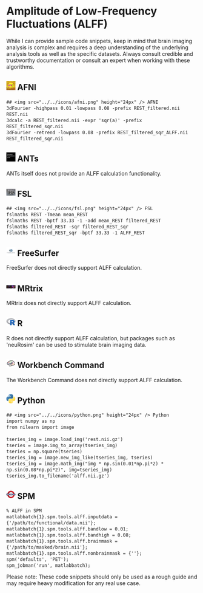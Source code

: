 # Amplitude of Low-Frequency Fluctuations (ALFF)

While I can provide sample code snippets, keep in mind that brain imaging analysis is complex and requires a deep understanding of the underlying analysis tools as well as the specific datasets. Always consult credible and trustworthy documentation or consult an expert when working with these algorithms.

## <img src="../../icons/afni.png" height="24px" /> AFNI

```
## <img src="../../icons/afni.png" height="24px" /> AFNI
3dFourier -highpass 0.01 -lowpass 0.08 -prefix REST_filtered.nii REST.nii
3dcalc -a REST_filtered.nii -expr 'sqr(a)' -prefix REST_filtered_sqr.nii
3dFourier -retrend -lowpass 0.08 -prefix REST_filtered_sqr_ALFF.nii REST_filtered_sqr.nii
```

## <img src="../../icons/ants.png" height="24px" /> ANTs

ANTs itself does not provide an ALFF calculation functionality.

## <img src="../../icons/fsl.png" height="24px" /> FSL

```
## <img src="../../icons/fsl.png" height="24px" /> FSL
fslmaths REST -Tmean mean_REST
fslmaths REST -bptf 33.33 -1 -add mean_REST filtered_REST
fslmaths filtered_REST -sqr filtered_REST_sqr
fslmaths filtered_REST_sqr -bptf 33.33 -1 ALFF_REST
```

## <img src="../../icons/freesurfer.png" height="24px" /> FreeSurfer

FreeSurfer does not directly support ALFF calculation.

## <img src="../../icons/mrtrix.png" height="24px" /> MRtrix

MRtrix does not directly support ALFF calculation.

## <img src="../../icons/r.png" height="24px" /> R

R does not directly support ALFF calculation, but packages such as 'neuRosim' can be used to stimulate brain imaging data.

## <img src="../../icons/workbench_command.png" height="24px" /> Workbench Command

The Workbench Command does not directly support ALFF calculation.

## <img src="../../icons/python.png" height="24px" /> Python

```
## <img src="../../icons/python.png" height="24px" /> Python
import numpy as np
from nilearn import image

tseries_img = image.load_img('rest.nii.gz')
tseries = image.img_to_array(tseries_img)
tseries = np.square(tseries)
tseries_img = image.new_img_like(tseries_img, tseries)
tseries_img = image.math_img("img * np.sin(0.01*np.pi*2) * np.sin(0.08*np.pi*2)", img=tseries_img)
tseries_img.to_filename('alff.nii.gz')
```

## <img src="../../icons/spm.png" height="24px" /> SPM

```
% ALFF in SPM
matlabbatch{1}.spm.tools.alff.inputdata = {'/path/to/functional/data.nii'};
matlabbatch{1}.spm.tools.alff.bandlow = 0.01;
matlabbatch{1}.spm.tools.alff.bandhigh = 0.08;
matlabbatch{1}.spm.tools.alff.brainmask = {'/path/to/masked/brain.nii'};
matlabbatch{1}.spm.tools.alff.nonbrainmask = {''};
spm('defaults', 'PET');
spm_jobman('run', matlabbatch);
```

Please note: These code snippets should only be used as a rough guide and may require heavy modification for any real use case.